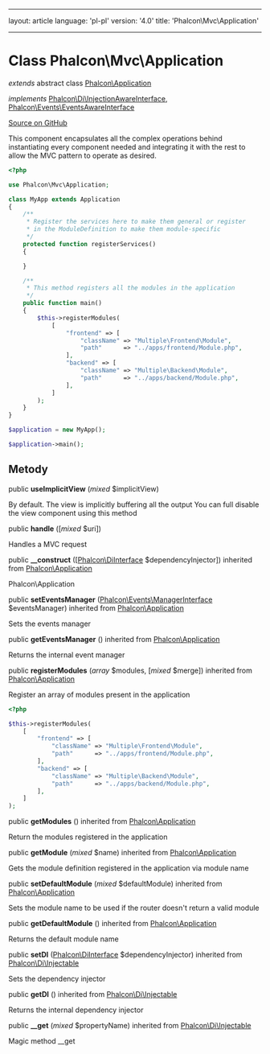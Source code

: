 * * *

layout: article language: 'pl-pl' version: '4.0' title: 'Phalcon\Mvc\Application'

* * *

# Class **Phalcon\Mvc\Application**

*extends* abstract class [Phalcon\Application](/4.0/en/api/Phalcon_Application)

*implements* [Phalcon\Di\InjectionAwareInterface](/4.0/en/api/Phalcon_Di_InjectionAwareInterface), [Phalcon\Events\EventsAwareInterface](/4.0/en/api/Phalcon_Events_EventsAwareInterface)

<a href="https://github.com/phalcon/cphalcon/tree/v4.0.0/phalcon/mvc/application.zep" class="btn btn-default btn-sm">Source on GitHub</a>

This component encapsulates all the complex operations behind instantiating every component needed and integrating it with the rest to allow the MVC pattern to operate as desired.

```php
<?php

use Phalcon\Mvc\Application;

class MyApp extends Application
{
    /**
     * Register the services here to make them general or register
     * in the ModuleDefinition to make them module-specific
     */
    protected function registerServices()
    {

    }

    /**
     * This method registers all the modules in the application
     */
    public function main()
    {
        $this->registerModules(
            [
                "frontend" => [
                    "className" => "Multiple\Frontend\Module",
                    "path"      => "../apps/frontend/Module.php",
                ],
                "backend" => [
                    "className" => "Multiple\Backend\Module",
                    "path"      => "../apps/backend/Module.php",
                ],
            ]
        );
    }
}

$application = new MyApp();

$application->main();

```

## Metody

public **useImplicitView** (*mixed* $implicitView)

By default. The view is implicitly buffering all the output You can full disable the view component using this method

public **handle** ([*mixed* $uri])

Handles a MVC request

public **__construct** ([[Phalcon\DiInterface](/4.0/en/api/Phalcon_DiInterface) $dependencyInjector]) inherited from [Phalcon\Application](/4.0/en/api/Phalcon_Application)

Phalcon\Application

public **setEventsManager** ([Phalcon\Events\ManagerInterface](/4.0/en/api/Phalcon_Events_ManagerInterface) $eventsManager) inherited from [Phalcon\Application](/4.0/en/api/Phalcon_Application)

Sets the events manager

public **getEventsManager** () inherited from [Phalcon\Application](/4.0/en/api/Phalcon_Application)

Returns the internal event manager

public **registerModules** (*array* $modules, [*mixed* $merge]) inherited from [Phalcon\Application](/4.0/en/api/Phalcon_Application)

Register an array of modules present in the application

```php
<?php

$this->registerModules(
    [
        "frontend" => [
            "className" => "Multiple\Frontend\Module",
            "path"      => "../apps/frontend/Module.php",
        ],
        "backend" => [
            "className" => "Multiple\Backend\Module",
            "path"      => "../apps/backend/Module.php",
        ],
    ]
);

```

public **getModules** () inherited from [Phalcon\Application](/4.0/en/api/Phalcon_Application)

Return the modules registered in the application

public **getModule** (*mixed* $name) inherited from [Phalcon\Application](/4.0/en/api/Phalcon_Application)

Gets the module definition registered in the application via module name

public **setDefaultModule** (*mixed* $defaultModule) inherited from [Phalcon\Application](/4.0/en/api/Phalcon_Application)

Sets the module name to be used if the router doesn't return a valid module

public **getDefaultModule** () inherited from [Phalcon\Application](/4.0/en/api/Phalcon_Application)

Returns the default module name

public **setDI** ([Phalcon\DiInterface](/4.0/en/api/Phalcon_DiInterface) $dependencyInjector) inherited from [Phalcon\Di\Injectable](/4.0/en/api/Phalcon_Di_Injectable)

Sets the dependency injector

public **getDI** () inherited from [Phalcon\Di\Injectable](/4.0/en/api/Phalcon_Di_Injectable)

Returns the internal dependency injector

public **__get** (*mixed* $propertyName) inherited from [Phalcon\Di\Injectable](/4.0/en/api/Phalcon_Di_Injectable)

Magic method __get
